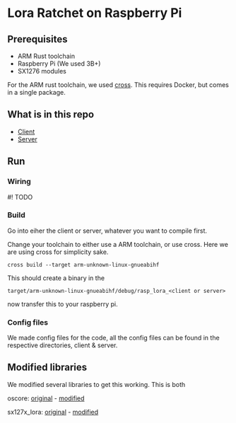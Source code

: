 # Lora Ratchet on Raspberry Pi

## Prerequisites

* ARM Rust toolchain
* Raspberry Pi (We used 3B+)
* SX1276 modules

For the ARM rust toolchain, we used [cross](https://github.com/cross-rs/cross). This requires Docker, but comes in a single package.

## What is in this repo

* [Client](https://github.com/DavidCarl/rasp_lora_ratchet/client)
* [Server](https://github.com/DavidCarl/rasp_lora_ratchet/server)


## Run

### Wiring

#! TODO <Insert wiring diagram here>

### Build

Go into eiher the client or server, whatever you want to compile first. 

Change your toolchain to either use a ARM toolchain, or use cross. Here we are using cross for simplicity sake.

`cross build --target arm-unknown-linux-gnueabihf`

This should create a binary in the 

`target/arm-unknown-linux-gnueabihf/debug/rasp_lora_<client or server>`

now transfer this to your raspberry pi.

### Config files

We made config files for the code, all the config files can be found in the respective directories, client & server.

## Modified libraries

We modified several libraries to get this working. This is both 

oscore: [original](https://github.com/martindisch/oscore) - [modified](https://github.com/DavidCarl/oscore)

sx127x_lora: [original](https://crates.io/crates/sx127x_lora) - [modified](https://github.com/DavidCarl/sx127x_lora)